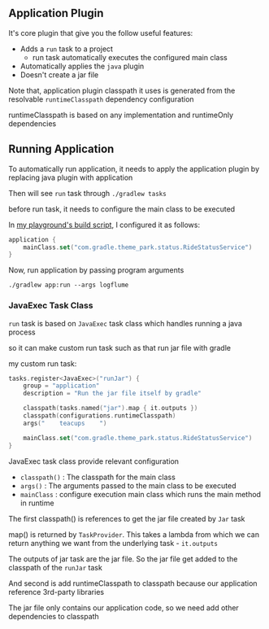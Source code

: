 ## Application Plugin

It's core plugin that give you the follow useful features:
- Adds a `run` task to a project 
  - run task automatically executes the configured main class
- Automatically applies the `java` plugin
- Doesn't create a jar file

Note that, application plugin classpath it uses is generated from the resolvable `runtimeClasspath` dependency configuration 

runtimeClasspath is based on any implementation and runtimeOnly dependencies

## Running Application

To automatically run application, it needs to apply the application plugin by replacing java plugin with application

Then will see `run` task through `./gradlew tasks`

before run task, it needs to configure the main class to be executed

In [my playground's build script](../../examples/app/build.gradle.kts), I configured it as follows: 

```kotlin
application {
    mainClass.set("com.gradle.theme_park.status.RideStatusService")
}
```

Now, run application by passing program arguments

```
./gradlew app:run --args logflume
```

### JavaExec Task Class

`run` task is based on `JavaExec` task class which handles running a java process

so it can make custom run task such as that run jar file with gradle

my custom run task:

```kotlin
tasks.register<JavaExec>("runJar") {
    group = "application"
    description = "Run the jar file itself by gradle"

    classpath(tasks.named("jar").map { it.outputs })
    classpath(configurations.runtimeClasspath)
    args("    teacups    ")

    mainClass.set("com.gradle.theme_park.status.RideStatusService")
}
```

JavaExec task class provide relevant configuration
- `classpath()` : The classpath for the main class
- `args()` : The arguments passed to the main class to be executed
- `mainClass` : configure execution main class which runs the main method in runtime

The first classpath() is references to get the jar file created by `Jar` task

map() is returned by `TaskProvider`. This takes a lambda from which we can return anything we want from the underlying task - `it.outputs`

The outputs of jar task are the jar file. So the jar file get added to the classpath of the `runJar` task

And second is add runtimeClasspath to classpath because our application reference 3rd-party libraries

The jar file only contains our application code, so we need add other dependencies to classpath



